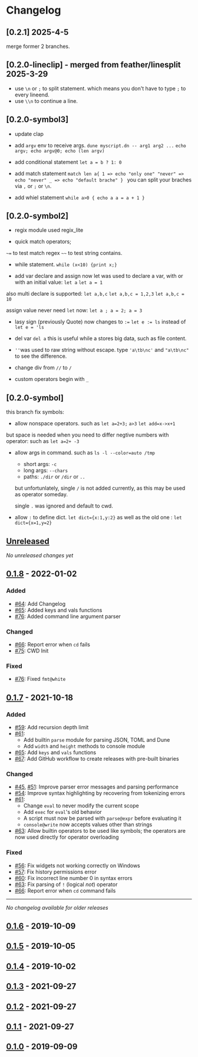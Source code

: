 # Changelog
## [0.2.1] 2025-4-5
merge former 2 branches.

## [0.2.0-lineclip] - merged from feather/linesplit 2025-3-29
- use `\n` or `;` to split statement. which means you don't have to type `;` to every lineend.
- use `\\n` to continue a line.

## [0.2.0-symbol3]
- update clap
- add `argv` env to receive args.
`dune myscript.dn -- arg1 arg2 ...`
`echo argv;
 echo argv@0;
 echo (len argv)
`
- add conditional statement
`let a = b ? 1: 0`

- add match statement
`match len a{
 1 => echo "only one"
 "never" => echo "never"
 _ => echo "default brache" }
 `
 you can split your braches via `,` or `;` or `\n`.

 - add whiel statement
 `while a>0 {
 echo a
 a = a + 1
 }`

## [0.2.0-symbol2]
- regix module
used regix_lite

- quick match operators;

`~=` to test match regex
`~~` to test string contains.

- while statement.
`while (x<10) {print x;}`

- add var declare and assign
now let was used to declare a var, with or with an initial value:
`let a`
`let a = 1`

also multi declare is supported:
`let a,b,c`
`let a,b,c = 1,2,3`
`let a,b,c = 10`

assign value never need `let` now:
`let a ;
 a = 2;
 a = 3`

- lasy sign (previously Quote) now changes to `:=`
`let e := ls` instead of ` let e = 'ls`

- del var
`del a`
this is useful while a stores big data, such as file content.

- `''`was used to raw string without escape.
type `'a\tb\nc'` and `"a\tb\nc"` to see the difference.

- change div from `//` to `/`
- custom operators begin with `_`


## [0.2.0-symbol]

this branch fix symbols:

- allow nonspace operators.
such as `let a=2+3;` `a>3` `let add=x->x+1`

but space is needed when you need to differ negtive numbers with operator:
such as `let a=2+ -3`

- allow args in command.
such as `ls -l --color=auto /tmp`
  + short args: `-c`
  + long args: `--chars`
  + paths: `./dir` or `/dir` or `..`

  but unfortunlately, single `/` is not added currently, as this may be used as operator someday.

  single `.` was ignored and default to cwd.

- allow `:` to define dict.
`let dict={x:1,y:2}` as well as the old one :
`let dict={x=1,y=2}`


## [Unreleased]

*No unreleased changes yet*

## [0.1.8] - 2022-01-02

### Added
- [#64](https://github.com/adam-mcdaniel/dune/pull/64): Add Changelog
- [#65](https://github.com/adam-mcdaniel/dune/pull/65): Added keys and vals functions
- [#76](https://github.com/adam-mcdaniel/dune/pull/76): Added command line argument parser

### Changed
- [#66](https://github.com/adam-mcdaniel/dune/pull/66): Report error when `cd` fails
- [#75](https://github.com/adam-mcdaniel/dune/pull/75): CWD Init

### Fixed
- [#76](https://github.com/adam-mcdaniel/dune/pull/76): Fixed `fmt@white`

## [0.1.7] - 2021-10-18

### Added
- [#59](https://github.com/adam-mcdaniel/dune/pull/59): Add recursion depth limit
- [#61](https://github.com/adam-mcdaniel/dune/pull/61):
    * Add builtin `parse` module for parsing JSON, TOML and Dune
    * Add `width` and `height` methods to console module
- [#65](https://github.com/adam-mcdaniel/dune/pull/65): Add `keys` and `vals` functions
- [#67](https://github.com/adam-mcdaniel/dune/pull/67): Add GitHub workflow to create releases with pre-built binaries

### Changed
- [#45](https://github.com/adam-mcdaniel/dune/pull/45), [#51](https://github.com/adam-mcdaniel/dune/pull/51): Improve parser error messages and parsing performance
- [#54](https://github.com/adam-mcdaniel/dune/pull/54): Improve syntax highlighting by recovering from tokenizing errors
- [#61](https://github.com/adam-mcdaniel/dune/pull/61):
    * Change `eval` to never modify the current scope
    * Add `exec` for `eval`'s old behavior
    * A script must now be parsed with `parse@expr` before evaluating it
    * `console@write` now accepts values other than strings
- [#63](https://github.com/adam-mcdaniel/dune/pull/63): Allow builtin operators to be used like symbols; the operators are now used directly for operator overloading

### Fixed
- [#56](https://github.com/adam-mcdaniel/dune/pull/56): Fix widgets not working correctly on Windows
- [#57](https://github.com/adam-mcdaniel/dune/pull/57): Fix history permissions error
- [#60](https://github.com/adam-mcdaniel/dune/pull/60): Fix incorrect line number 0 in syntax errors
- [#63](https://github.com/adam-mcdaniel/dune/pull/63): Fix parsing of `!` (logical *not*) operator
- [#66](https://github.com/adam-mcdaniel/dune/pull/66): Report error when `cd` command fails

---------

*No changelog available for older releases*

## [0.1.6] - 2019-10-09
## [0.1.5] - 2019-10-05
## [0.1.4] - 2019-10-02
## [0.1.3] - 2021-09-27
## [0.1.2] - 2021-09-27
## [0.1.1] - 2021-09-27
## [0.1.0] - 2019-09-09

[Unreleased]: https://github.com/adam-mcdaniel/dune/compare/v0.1.8...HEAD
[0.1.8]: https://crates.io/crates/dune/0.1.8
[0.1.7]: https://crates.io/crates/dune/0.1.7
[0.1.6]: https://crates.io/crates/dune/0.1.6
[0.1.5]: https://crates.io/crates/dune/0.1.5
[0.1.4]: https://crates.io/crates/dune/0.1.4
[0.1.3]: https://crates.io/crates/dune/0.1.3
[0.1.2]: https://crates.io/crates/dune/0.1.2
[0.1.1]: https://crates.io/crates/dune/0.1.1
[0.1.0]: https://crates.io/crates/dune/0.1.0
